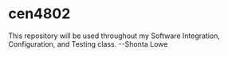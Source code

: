 # cen4802
This repository will be used throughout my Software Integration, Configuration, and Testing class.
--Shonta Lowe
